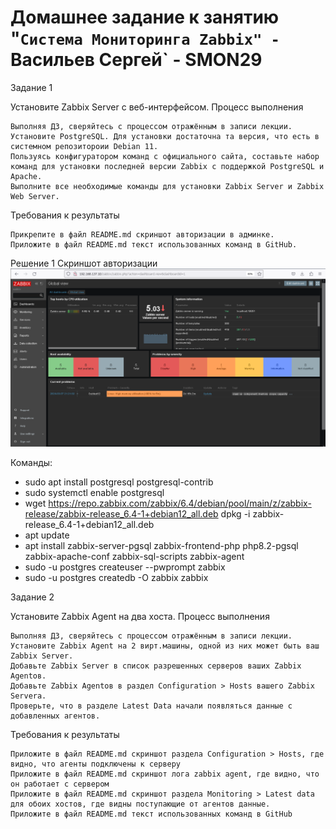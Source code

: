 # Домашнее задание к занятию "`Система Мониторинга Zabbix" - `Васильев Сергей` - SMON29

Задание 1

Установите Zabbix Server с веб-интерфейсом.
Процесс выполнения

    Выполняя ДЗ, сверяйтесь с процессом отражённым в записи лекции.
    Установите PostgreSQL. Для установки достаточна та версия, что есть в системном репозитороии Debian 11.
    Пользуясь конфигуратором команд с официального сайта, составьте набор команд для установки последней версии Zabbix с поддержкой PostgreSQL и Apache.
    Выполните все необходимые команды для установки Zabbix Server и Zabbix Web Server.

Требования к результаты

    Прикрепите в файл README.md скриншот авторизации в админке.
    Приложите в файл README.md текст использованных команд в GitHub.

Решение 1
Скриншот авторизации
![Скриншот-1](https://github.com/svwarrior56/smon-zabbix-1/blob/main/img/admin_panel.png)

Команды:
* sudo apt install postgresql postgresql-contrib
* sudo systemctl enable postgresql
* wget https://repo.zabbix.com/zabbix/6.4/debian/pool/main/z/zabbix-release/zabbix-release_6.4-1+debian12_all.deb
dpkg -i zabbix-release_6.4-1+debian12_all.deb
* apt update
* apt install zabbix-server-pgsql zabbix-frontend-php php8.2-pgsql zabbix-apache-conf zabbix-sql-scripts zabbix-agent
* sudo -u postgres createuser --pwprompt zabbix
* sudo -u postgres createdb -O zabbix zabbix
   

Задание 2

Установите Zabbix Agent на два хоста.
Процесс выполнения

    Выполняя ДЗ, сверяйтесь с процессом отражённым в записи лекции.
    Установите Zabbix Agent на 2 вирт.машины, одной из них может быть ваш Zabbix Server.
    Добавьте Zabbix Server в список разрешенных серверов ваших Zabbix Agentов.
    Добавьте Zabbix Agentов в раздел Configuration > Hosts вашего Zabbix Servera.
    Проверьте, что в разделе Latest Data начали появляться данные с добавленных агентов.

Требования к результаты

    Приложите в файл README.md скриншот раздела Configuration > Hosts, где видно, что агенты подключены к серверу
    Приложите в файл README.md скриншот лога zabbix agent, где видно, что он работает с сервером
    Приложите в файл README.md скриншот раздела Monitoring > Latest data для обоих хостов, где видны поступающие от агентов данные.
    Приложите в файл README.md текст использованных команд в GitHub

